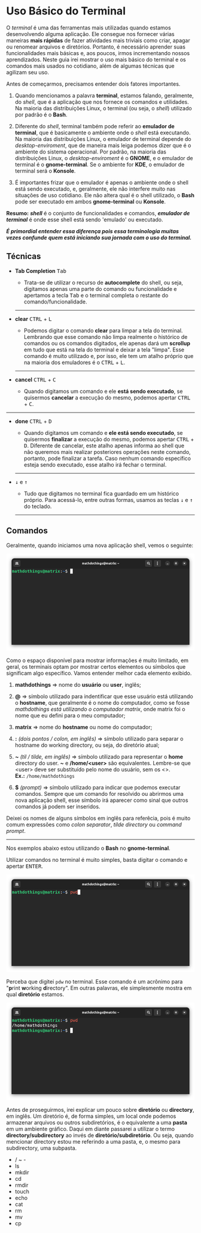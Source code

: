 # Uso Básico do Terminal

O _terminal_ é uma das ferramentas mais utilizadas quando estamos desenvolvendo alguma aplicação. Ele consegue nos fornecer várias maneiras **mais rápidas** de fazer atividades mais triviais como criar, apagar ou renomear arquivos e diretórios. Portanto, é necessário aprender suas funcionalidades mais básicas e, aos poucos, irmos incrementando nossos aprendizados. Neste guia irei mostrar o uso mais básico do terminal e os comandos mais usados no cotidiano, além de algumas técnicas que agilizam seu uso.

Antes de começarmos, precisamos entender dois fatores importantes.

1. Quando mencionamos a palavra **terminal**, estamos falando, geralmente, do _shell_, que é a aplicação que nos fornece os comandos e utilidades. Na maioria das distribuições Linux, o terminal (ou seja, o _shell_) utilizado por padrão é o **Bash**.

2. Diferente do _shell_, terminal também pode referir ao **emulador de terminal**, que é basicamente o ambiente onde o _shell_ está executando. Na maioria das distribuições Linux, o emulador de terminal depende do _desktop-enviroment_, que de maneira mais leiga podemos dizer que é o ambiente do sistema operacional. Por padrão, na maioria das distribuições Linux, o _desktop-enviroment_ é o **GNOME**, e o emulador de terminal é o **gnome-terminal**. Se o ambiente for **KDE**, o emulador de terminal será o **Konsole**.
3. É importantes frizar que o emulador é apenas o ambiente onde o shell está sendo executado, e, geralmente, ele não interfere muito nas situações de uso cotidiano. Ele não altera qual é o shell utilizado, o **Bash** pode ser executado em ambos **gnome-terminal** ou **Konsole**.

**Resumo:** **_shell_** é o conjunto de funcionalidades e comandos, **_emulador de terminal_** é onde esse shell está sendo 'emulado' ou executado.

**_É primordial entender essa diferença pois essa terminologia muitas vezes confunde quem está iniciando sua jornada com o uso do terminal._**

## Técnicas

- **Tab Completion** <kbd>Tab</kbd>

  - Trata-se de utilizar o recurso de **autocomplete** do shell, ou seja, digitamos apenas uma parte do comando ou funcionalidade e apertamos a tecla <kbd>Tab</kbd> e o terminal completa o restante do comando/funcionalidade.

  ***

- **clear** <kbd>CTRL</kbd> + <kbd>L</kbd>

  - Podemos digitar o comando **clear** para limpar a tela do terminal. Lembrando que esse comando não limpa realmente o histórico de comandos ou os comandos digitados, ele apenas dará um **scrollup** em tudo que está na tela do terminal e deixar a tela "limpa". Esse comando é muito utilizado e, por isso, ele tem um atalho próprio que na maioria dos emuladores é o <kbd>CTRL</kbd> + <kbd>L</kbd>.

  ***

- **cancel** <kbd>CTRL</kbd> + <kbd>C</kbd>

  - Quando digitamos um comando e ele **está sendo executado**, se quisermos **cancelar** a execução do mesmo, podemos apertar <kbd>CTRL</kbd> + <kbd>C</kbd>.

---

- **done** <kbd>CTRL</kbd> + <kbd>D</kbd>

  - Quando digitamos um comando e **ele está sendo executado**, se quisermos **finalizar** a execução do mesmo, podemos apertar <kbd>CTRL</kbd> + <kbd>D</kbd>. Diferente de cancelar, este atalho apenas informa ao shell que não queremos mais realizar posteriores operações neste comando, portanto, pode finalizar a tarefa. Caso nenhum comando específico esteja sendo executado, esse atalho irá fechar o terminal.

  ***

- <kbd>&darr;</kbd> e <kbd>&uarr;</kbd>

  - Tudo que digitamos no terminal fica guardado em um histórico próprio. Para acessá-lo, entre outras formas, usamos as teclas <kbd>&darr;</kbd> e <kbd>&uarr;</kbd> do teclado.

  ***

## Comandos

Geralmente, quando iniciamos uma nova aplicação shell, vemos o seguinte:

![shell](./images/shell.png)

Como o espaço disponível para mostrar informações é muito limitado, em geral, os terminais optam por mostrar certos elementos ou símbolos que significam algo específico. Vamos entender melhor cada elemento exibido.

1. **mathdothings** ⇒ nome do **usuário** ou **user**, inglês;

2. **@** ⇒ símbolo utilizado para indentificar que esse usuário está utilizando o **hostname**, que geralmente é o nome do computador, como se fosse _mathdothings está utilizando o computador matrix_, onde matrix foi o nome que eu defini para o meu computador;

3. **matrix** ⇒ nome do **hostname** ou nome do computador;

4. **:** _(dois pontos / colon, em inglês)_ ⇒ símbolo utilizado para separar o hostname do working directory, ou seja, do diretório atual;

5. **~** _(til / tilde, em inglês)_ ⇒ símbolo utilizado para representar o **home** directory do user. **~** e **/home/\<user\>** são equivalentes. Lembre-se que \<user\> deve ser substituído pelo nome do usuário, sem os \<\>.  
   **Ex.:** `/home/mathdothings`

6. **$** _(prompt)_ ⇒ símbolo utilizado para indicar que podemos executar comandos. Sempre que um comando for resolvido ou abrirmos uma nova aplicação shell, esse símbolo irá aparecer como sinal que outros comandos já podem ser inseridos.

Deixei os nomes de alguns símbolos em inglês para referêcia, pois é muito comum expressões como _colon separator_, _tilde directory_ ou _command prompt_.

---

Nos exemplos abaixo estou utilizando o **Bash** no **gnome-terminal**.

Utilizar comandos no terminal é muito simples, basta digitar o comando e apertar <kbd>ENTER</kbd>.

![pwd](./images/pwd.png)

Perceba que digitei `pdw` no terminal. Esse comando é um acrônimo para \"**p**rint **w**orking **d**irectory\". Em outras palavras, ele simplesmente mostra em qual **diretório** estamos.

![pwd result](./images/pwd-result.png)

Antes de proseguirmos, irei explicar um pouco sobre **diretório** ou **directory**, em inglês. Um diretório é, de forma simples, um local onde podemos armazenar arquivos ou outros subdiretórios, é o equivalente a uma **pasta** em um ambiente gráfico. Daqui em diante passarei a utilizar o termo **directory/subdirectory** ao invés de **diretório/subdiretório**. Ou seja, quando mencionar directory estou me referindo a uma pasta, e, o mesmo para subdirectory, uma subpasta.

- / ~ -
- ls
- mkdir
- cd
- rmdir
- touch
- echo
- cat
- rm
- mv
- cp
